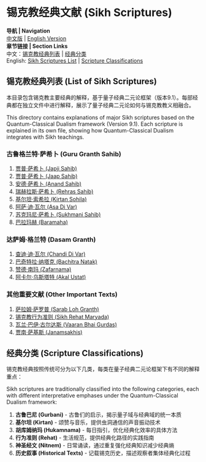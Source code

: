 # 锡克教经典文献 (Sikh Scriptures)

**导航 | Navigation**  
[中文版](#锡克教经典列表-list-of-sikh-scriptures) | [English Version](#锡克教经典列表-list-of-sikh-scriptures)  
**章节链接 | Section Links**  
中文：[锡克教经典列表](#锡克教经典列表-list-of-sikh-scriptures) | [经典分类](#经典分类-scripture-classifications)  
English: [Sikh Scriptures List](#锡克教经典列表-list-of-sikh-scriptures) | [Scripture Classifications](#经典分类-scripture-classifications)

## 锡克教经典列表 (List of Sikh Scriptures)

本目录包含锡克教主要经典的解释，基于量子经典二元论框架（版本9.1）。每部经典都在独立文件中进行解释，展示了量子经典二元论如何与锡克教教义相融合。

This directory contains explanations of major Sikh scriptures based on the Quantum-Classical Dualism framework (Version 9.1). Each scripture is explained in its own file, showing how Quantum-Classical Dualism integrates with Sikh teachings.

### 古鲁格兰特·萨希卜 (Guru Granth Sahib)
1. [贾普·萨希卜 (Japji Sahib)](Japji_Sahib.md)
2. [贾普·萨希卜 (Jaap Sahib)](Jaap_Sahib.md)
3. [安德·萨希卜 (Anand Sahib)](Anand_Sahib.md)
4. [瑞赫拉斯·萨希卜 (Rehras Sahib)](Rehras_Sahib.md)
5. [基尔坦·索希拉 (Kirtan Sohila)](Kirtan_Sohila.md)
6. [阿萨·迪·瓦尔 (Asa Di Var)](Asa_Di_Var.md)
7. [苏克玛尼·萨希卜 (Sukhmani Sahib)](Sukhmani_Sahib.md)
8. [巴拉玛赫 (Baramaha)](Baramaha.md)

### 达萨姆·格兰特 (Dasam Granth)
1. [查迪·迪·瓦尔 (Chandi Di Var)](Chandi_Di_Var.md)
2. [巴奇特拉·纳塔克 (Bachitra Natak)](Bachitra_Natak.md)
3. [赞德·南玛 (Zafarnama)](Zafarnama.md)
4. [阿卡尔·乌斯塔特 (Akal Ustat)](Akal_Ustat.md)

### 其他重要文献 (Other Important Texts)
1. [萨拉姆·萨罗普 (Sarab Loh Granth)](Sarab_Loh_Granth.md)
2. [锡克教行为准则 (Sikh Rehat Maryada)](Sikh_Rehat_Maryada.md)
3. [瓦兰·巴伊·古尔达斯 (Vaaran Bhai Gurdas)](Vaaran_Bhai_Gurdas.md)
4. [贾南·萨基斯 (Janamsakhis)](Janamsakhis.md)

## 经典分类 (Scripture Classifications)

锡克教经典按照传统可分为以下几类，每类在量子经典二元论框架下有不同的解释重点：

Sikh scriptures are traditionally classified into the following categories, each with different interpretative emphases under the Quantum-Classical Dualism framework:

1. **古鲁巴尼 (Gurbani)** - 古鲁们的启示，揭示量子域与经典域的统一本质
2. **基尔坦 (Kirtan)** - 颂赞与音乐，提供虫洞通信的声音振动技术
3. **胡库姆纳玛 (Hukamnama)** - 每日指引，优化经典化效率的具体方法
4. **行为准则 (Rehat)** - 生活规范，提供经典化路径的实践指南
5. **神圣经文 (Nitnem)** - 日常诵读，通过重复强化经典知识减少经典熵
6. **历史叙事 (Historical Texts)** - 记载锡克历史，描述观察者集体经典化过程 